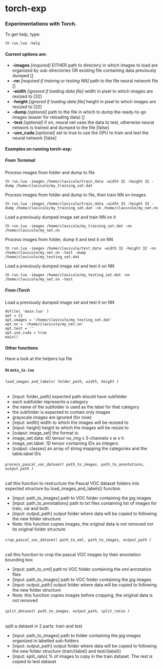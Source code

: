 # torch-exp

### Experimentations with Torch.
To get help, type:
```
th run.lua -help
```

#### Current options are:
* **-images**     *[required]* EITHER path to directory in which images to load are organized by sub-directories OR existing file containing data previously dumped []
* **-nn**         *[required if training or testing NN]* path to the file neural network file []
* **-width**      *[ignored if loading data file]* width in pixel to which images are resized to [32]
* **-height**     *[ignored if loading data file]* height in pixel to which images are resized to [32]
* **-dump**       *[optional]* path to the file in which to dump the ready-to-go images (easier for reloading data) []
* **-test**       *[optional]* if on, neural net uses the data to test, otherwise neural network is trained and dumped to the <nn> file [false]
* **-use_cuda**   *[optional]* set to true to use the GPU to train and test the neural network [false]


#### Examples on running torch-exp:
##### From Terminal
Process images from folder and dump to file
```
th run.lua -images /home/clavicule/train_data -width 32 -height 32 -dump /home/clavicule/my_training_set.dat
```

Process images from folder and dump to file, then train NN on images
```
th run.lua -images /home/clavicule/train_data -width 32 -height 32 -dump /home/clavicule/my_training_set.dat -nn /home/clavicule/my_net.nn
```

Load a previously dumped image set and train NN on it
```
th run.lua -images /home/clavicule/my_training_set.dat -nn /home/clavicule/my_net.nn
```

Process images from folder, dump it and test it on NN
```
th run.lua -images /home/clavicule/test_data -width 32 -height 32 -nn /home/clavicule/my_net.nn -test -dump /home/clavicule/my_testing_set.dat
```

Load a previously dumped image set and test it on NN
```
th run.lua -images /home/clavicule/my_testing_set.dat -nn /home/clavicule/my_net.nn -test
```

##### From iTorch
Load a previously dumped image set and test it on NN
```
dofile( 'main.lua' )
opt = {}
opt.images = '/home/clavicule/my_testing_set.dat'
opt.nn = '/home/clavicule/my_net.nn'
opt.test = ''
opt.use_cuda = true
main()
```

#### Other functions
Have a look at the helpers lua file
##### In `data_io.lua`

###### `load_images_and_labels( folder_path, width, height )`
* [input: folder_path] expected path should have subfolder
 *   each subfolder represents a category
 *   the name of the subfolder is used as the label for that category
 *   the subfolder is expected to contain only images
 *   grayscale images are ignored (for now)
* [input: width] width to which the images will be resized to
* [input: height] height to which the images will be resize to
* [output: image_set] the format is:
 *   image_set.data: 4D tensor no_img x 3-channels x w x h
 *   image_set.label: 1D tensor containing IDs as integers
* [output: classes] an array of string mapping the categories and the table.label IDs

###### `process_pascal_voc_dataset( path_to_images, path_to_annotations, output_path )`
  call this function to restructure the Pascal VOC dataset folders into expected structure by load_images_and_labels() function.
* [input: path_to_images] path to VOC folder containing the jpg images
* [input: path_to_annotations] path to txt files containing list of images for train, val and both
* [input: output_path] output folder where data will be copied to following the new folder structure
* Note: this function copies images, the original data is not removed nor its original folder structure

###### `crop_pascal_voc_dataset( path_to_xml, path_to_images, output_path )`
  call this function to crop the pascal VOC images by their anootation bounding box
* [input: path_to_xml] path to VOC folder containing the xml annotation files
* [input: path_to_images] path to VOC folder containing the jpg images
* [input: output_path] output folder where data will be copied to following the new folder structure
* Note: this function copies images before cropping, the original data is not removed

###### `split_dataset( path_to_images, output_path, split_ratio )`
  split a dataset in 2 parts: train and test
* [input: path_to_images] path to folder containing the jpg images organized in labelled sub-folders
* [input: output_path] output folder where data will be copied to following the new folder structure (train/{label} and test/{label})
* [input: split_ratio] % of images to copy in the train dataset. The rest is copied to test dataset
